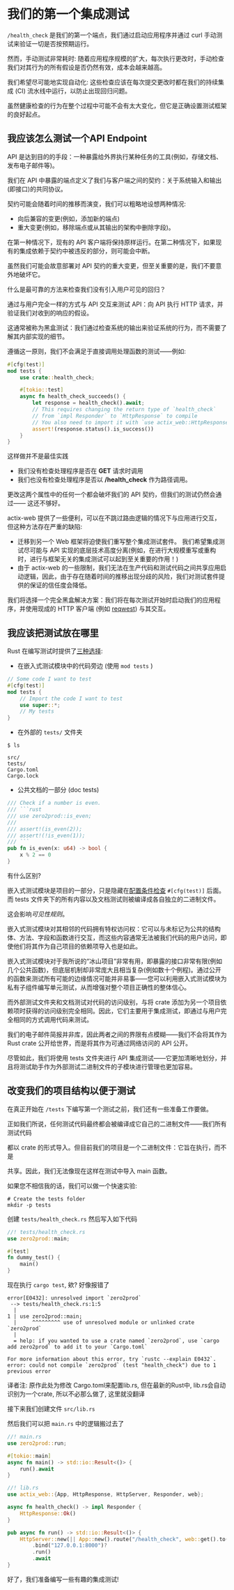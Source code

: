 # 我们的第一个集成测试

`/health_check` 是我们的第一个端点，我们通过启动应用程序并通过 curl 手动测试来验证一切是否按预期运行。

然而，手动测试非常耗时: 随着应用程序规模的扩大，每次执行更改时，手动检查我们对其行为的所有假设是否仍然有效，成本会越来越高。

我们希望尽可能地实现自动化: 这些检查应该在每次提交更改时都在我们的持续集成 (CI) 流水线中运行，以防止出现回归问题。

虽然健康检查的行为在整个过程中可能不会有太大变化，但它是正确设置测试框架的良好起点。

## 我应该怎么测试一个API Endpoint

API 是达到目的的手段：一种暴露给外界执行某种任务的工具(例如，存储文档、发布电子邮件等)。

我们在 API 中暴露的端点定义了我们与客户端之间的契约：关于系统输入和输出(即接口)的共同协议。

契约可能会随着时间的推移而演变，我们可以粗略地设想两种情况:

- 向后兼容的变更(例如，添加新的端点)
- 重大变更(例如，移除端点或从其输出的架构中删除字段)。

在第一种情况下，现有的 API 客户端将保持原样运行。在第二种情况下，如果现有的集成依赖于契约中被违反的部分，则可能会中断。

虽然我们可能会故意部署对 API 契约的重大变更，但至关重要的是，我们不要意外地破坏它。

什么是最可靠的方法来检查我们没有引入用户可见的回归？

通过与用户完全一样的方式与 API 交互来测试 API：向 API 执行 HTTP 请求，并验证我们对收到的响应的假设。

这通常被称为黑盒测试：我们通过检查系统的输出来验证系统的行为，而不需要了解其内部实现的细节。

遵循这一原则，我们不会满足于直接调用处理函数的测试——例如:

```rs
#[cfg(test)]
mod tests {
    use crate::health_check;

    #[tokio::test]
    async fn health_check_succeeds() {
        let response = health_check().await;
        // This requires changing the return type of `health_check`
        // from `impl Responder` to `HttpResponse` to compile
        // You also need to import it with `use actix_web::HttpResponse`!
        assert!(response.status().is_success())
    }
}
```

这样做并不是最佳实践

- 我们没有检查处理程序是否在 **GET** 请求时调用
- 我们也没有检查处理程序是否以 **/health_check** 作为路径调用。

更改这两个属性中的任何一个都会破坏我们的 API 契约，但我们的测试仍然会通过——
这还不够好。

actix-web 提供了一些便利，可以在不跳过路由逻辑的情况下与应用进行交互，
但这种方法存在严重的缺陷:

- 迁移到另一个 Web 框架将迫使我们重写整个集成测试套件。
我们希望集成测试尽可能与 API 实现的底层技术高度分离(例如，在进行大规模重写或重构时，进行与框架无关的集成测试可以起到至关重要的作用！)
- 由于 actix-web 的一些限制，我们无法在生产代码和测试代码之间共享应用启动逻辑，因此，由于存在随着时间的推移出现分歧的风险，我们对测试套件提供的保证的信任度会降低。

我们将选择一个完全黑盒解决方案：我们将在每次测试开始时启动我们的应用程序，并使用现成的 HTTP 客户端 (例如 [reqwest](https://docs.rs/reqwest/latest/reqwest/index.html)) 与其交互。

## 我应该把测试放在哪里

Rust 在编写测试时提供了[三种选择](https://doc.rust-lang.org/book/ch11-03-test-organization.html):

- 在嵌入式测试模块中的代码旁边 (使用 `mod tests` )

```rs
// Some code I want to test
#[cfg(test)]
mod tests {
    // Import the code I want to test
    use super::*;
    // My tests
}
```

- 在外部的 `tests/` 文件夹

```plaintext
$ ls

src/
tests/
Cargo.toml
Cargo.lock
```

- 公共文档的一部分 (doc tests)

```rs
/// Check if a number is even.
/// ```rust
/// use zero2prod::is_even;
///
/// assert!(is_even(2));
/// assert!(!is_even(1));
/// ```
pub fn is_even(x: u64) -> bool {
    x % 2 == 0
}
```

有什么区别?

嵌入式测试模块是项目的一部分，只是隐藏在[配置条件检查](https://doc.rust-lang.org/stable/rust-by-example/attribute/cfg.html) `#[cfg(test)]` 后面。而 tests 文件夹下的所有内容以及文档测试则被编译成各自独立的二进制文件。

这会影响*可见性规则*。

嵌入式测试模块对其相邻的代码拥有特权访问权：它可以与未标记为公共的结构体、方法、字段和函数进行交互，而这些内容通常无法被我们代码的用户访问，即使他们将其作为自己项目的依赖项导入也是如此。

嵌入式测试模块对于我所说的“冰山项目”非常有用，即暴露的接口非常有限(例如几个公共函数)，但底层机制却非常庞大且相当复杂(例如数十个例程)。通过公开的函数来测试所有可能的边缘情况可能并非易事——您可以利用嵌入式测试模块为私有子组件编写单元测试，从而增强对整个项目正确性的整体信心。

而外部测试文件夹和文档测试对代码的访问级别，与将 crate 添加为另一个项目依赖项时获得的访问级别完全相同。因此，它们主要用于集成测试，即通过与用户完全相同的方式调用代码来测试。

我们的电子邮件简报并非库，因此两者之间的界限有点模糊——我们不会将其作为 Rust crate 公开给世界，而是将其作为可通过网络访问的 API 公开。

尽管如此，我们将使用 tests 文件夹进行 API 集成测试——它更加清晰地划分，并且将测试助手作为外部测试二进制文件的子模块进行管理也更加容易。

## 改变我们的项目结构以便于测试

在真正开始在 `/tests` 下编写第一个测试之前，我们还有一些准备工作要做。

正如我们所说，任何测试代码最终都会被编译成它自己的二进制文件——我们所有测试代码

都以 crate 的形式导入。但目前我们的项目是一个二进制文件：它旨在执行，而不是

共享。因此，我们无法像现在这样在测试中导入 main 函数。

如果您不相信我的话，我们可以做一个快速实验:

```shell
# Create the tests folder
mkdir -p tests
```

创建 `tests/health_check.rs` 然后写入如下代码

```rs
//! tests/health_check.rs
use zero2prod::main;

#[test]
fn dummy_test() {
    main()
}
```

现在执行 `cargo test`, 欸? 好像报错了

```plaintext
error[E0432]: unresolved import `zero2prod`
 --> tests/health_check.rs:1:5
  |
1 | use zero2prod::main;
  |     ^^^^^^^^^ use of unresolved module or unlinked crate `zero2prod`
  |
  = help: if you wanted to use a crate named `zero2prod`, use `cargo add zero2prod` to add it to your `Cargo.toml`

For more information about this error, try `rustc --explain E0432`.
error: could not compile `zero2prod` (test "health_check") due to 1 previous error
```

译者注: 原作此处为修改 Cargo.toml来配置lib.rs, 但在最新的Rust中, lib.rs会自动识别为一个crate, 所以不必那么做了, 这里就没翻译

接下来我们创建文件 `src/lib.rs`

然后我们可以把 `main.rs` 中的逻辑搬过去了

```rs
//! main.rs
use zero2prod::run;

#[tokio::main]
async fn main() -> std::io::Result<()> {
    run().await
}
```

```rs
//! lib.rs
use actix_web::{App, HttpResponse, HttpServer, Responder, web};

async fn health_check() -> impl Responder {
    HttpResponse::Ok()
}

pub async fn run() -> std::io::Result<()> {
    HttpServer::new(|| App::new().route("/health_check", web::get().to(health_check)))
        .bind("127.0.0.1:8000")?
        .run()
        .await
}
```

好了，我们准备编写一些有趣的集成测试!
